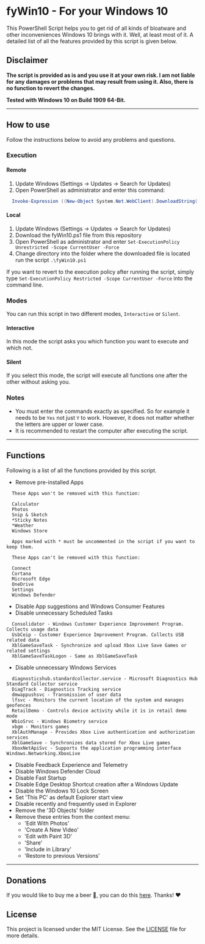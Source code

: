 # fyWin10 - For your Windows 10 <!-- omit in toc -->

This PowerShell Script helps you to get rid of all kinds of bloatware and other inconveniences Windows 10 brings with it. Well, at least most of it. A detailed list of all the features provided by this script is given below.

## Disclaimer

**The script is provided as is and you use it at your own risk. I am not liable for any damages or problems that may result from using it. Also, there is no function to revert the changes.**

**Tested with Windows 10 on Build 1909 64-Bit.**


---


## How to use

Follow the instructions below to avoid any problems and questions.

### Execution

#### Remote

1. Update Windows (Settings -> Updates -> Search for Updates)
2. Open PowerShell as administrator and enter this command:

```PowerShell
  Invoke-Expression ((New-Object System.Net.WebClient).DownloadString('https://raw.githubusercontent.com/RanzigeButter/fyWin10/master/fyWin10.ps1'))
```

#### Local

1. Update Windows (Settings -> Updates -> Search for Updates)
2. Download the fyWin10.ps1 file from this repository
3. Open PowerShell as administrator and enter `Set-ExecutionPolicy Unrestricted -Scope CurrentUser -Force`
4. Change directory into the folder where the downloaded file is located run the script `.\fyWin10.ps1`

If you want to revert to the execution policy after running the script, simply type `Set-ExecutionPolicy Restricted -Scope CurrentUser -Force` into the command line.

### Modes

You can run this script in two different modes, `Interactive` or `Silent`.

#### Interactive

In this mode the script asks you which function you want to execute and which not.

#### Silent

If you select this mode, the script will execute all functions one after the other without asking you.

### Notes

- You must enter the commands exactly as specified. So for example it needs to be `Yes` not just `Y` to work. However, it does not matter whether the letters are upper or lower case.
- It is recommended to restart the computer after executing the script.


---


## Functions

Following is a list of all the functions provided by this script.

- Remove pre-installed Apps

````plaintext
  These Apps won't be removed with this function:

  Calculator
  Photos
  Snip & Sketch
  *Sticky Notes
  *Weather
  Windows Store

  Apps marked with * must be uncommented in the script if you want to keep them.

  These Apps can't be removed with this function:

  Connect
  Cortana
  Microsoft Edge
  OneDrive
  Settings
  Windows Defender
````

- Disable App suggestions and Windows Consumer Features
- Disable unnecessary Scheduled Tasks

````plaintext
  Consolidator - Windows Customer Experience Improvement Program. Collects usage data
  UsbCeip - Customer Experience Improvement Program. Collects USB related data
  XblGameSaveTask - Synchronize and upload Xbox Live Save Games or related settings
  XblGameSaveTaskLogon - Same as XblGameSaveTask
````

- Disable unnecessary Windows Services

````plaintext
  diagnosticshub.standardcollector.service - Microsoft Diagnostics Hub Standard Collector service
  DiagTrack - Diagnostics Tracking service
  dmwappushsvc - Transmission of user data
  lfsvc - Monitors the current location of the system and manages geofences
  RetailDemo - Controls device activity while it is in retail demo mode
  WbioSrvc - Windows Biometry service
  xbgm - Monitors games
  XblAuthManage - Provides Xbox Live authentication and authorization services
  XblGameSave - Synchronizes data stored for Xbox Live games
  XboxNetApiSvc - Supports the application programming interface Windows.Networking.XboxLive
````

- Disable Feedback Experience and Telemetry
- Disable Windows Defender Cloud
- Disable Fast Startup
- Disable Edge Desktop Shortcut creation after a Windows Update
- Disable the Windows 10 Lock Screen
- Set 'This PC' as default Explorer start view
- Disable recently and frequently used in Explorer
- Remove the '3D Objects' folder
- Remove these entries from the context menu:
  - 'Edit With Photos'
  - 'Create A New Video'
  - 'Edit with Paint 3D'
  - 'Share'
  - 'Include in Library'
  - 'Restore to previous Versions'


---


## Donations

If you would like to buy me a beer 🍺, you can do this [here](https://paypal.me/timschneiderxyz). Thanks! ❤️

## License

This project is licensed under the MIT License. See the [LICENSE](LICENSE) file for more details.
